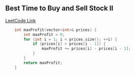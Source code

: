 ## Best Time to Buy and Sell Stock II
[LeetCode Link](https://leetcode.com/problems/best-time-to-buy-and-sell-stock-ii/)

```cpp
    int maxProfit(vector<int>& prices) {
        int maxProfit = 0;
        for (int i = 1; i < prices.size(); ++i) {
            if (prices[i] > prices[i - 1]) {
                maxProfit += prices[i] - prices[i - 1];
            }
        }
        return maxProfit;
    }